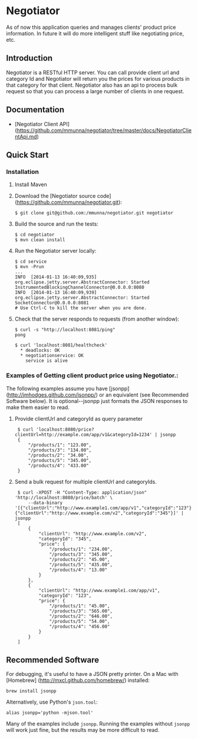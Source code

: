 Negotiator
======

As of now this application queries and manages clients' product price information.
In future it will do more intelligent stuff like negotiating price, etc.

Introduction
------------

Negotiator is a RESTful HTTP server. You can call provide client url and category Id and Negotiator will return you the prices for various products in that category for that client.
Negotiator also has an api to process bulk request so that you can process a large number of clients in one request.

Documentation
-------------
* [Negotiator Client API] (https://github.com/mmunna/negotiator/tree/master/docs/NegotiatorClientApi.md)

Quick Start
-----------

### Installation

1.  Install Maven

2.  Download the [Negotiator source code] (https://github.com/mmunna/negotiator.git):

        $ git clone git@github.com:/mmunna/negotiator.git negotiator

3.  Build the source and run the tests:

        $ cd negotiator
        $ mvn clean install

4.  Run the Negotiator server locally:

        $ cd service
        $ mvn -Prun
        ...
        INFO  [2014-01-13 16:40:09,935] org.eclipse.jetty.server.AbstractConnector: Started InstrumentedBlockingChannelConnector@0.0.0.0:8080
        INFO  [2014-01-13 16:40:09,939] org.eclipse.jetty.server.AbstractConnector: Started SocketConnector@0.0.0.0:8081
        # Use Ctrl-C to kill the server when you are done.

5.  Check that the server responds to requests (from another window):

        $ curl -s "http://localhost:8081/ping"
        pong

        $ curl 'localhost:8081/healthcheck'
          * deadlocks: OK
          * negotiationservice: OK
            service is alive


### Examples of Getting client product price using Negotiator.:

The following examples assume you have [jsonpp] (http://jmhodges.github.com/jsonpp/) or an equivalent (see Recommended
Software below).  It is optional--jsonpp just formats the JSON responses to make them easier to read.

1. Provide clientUrl and categoryId as query parameter

        $ curl 'localhost:8080/price?clientUrl=http://example.com/app/v1&categoryId=1234' | jsonpp
        {
            "/products/1": "123.00",
            "/products/3": "134.00",
            "/products/2": "34.00",
            "/products/5": "345.00",
            "/products/4": "433.00"
        }

2. Send a bulk request for multiple clientUrl and categoryIds.

        $ curl -XPOST -H "Content-Type: application/json" 'http://localhost:8080/price/batch' \
            --data-binary '[{"clientUrl":"http://www.example1.com/app/v1","categoryId":"123"},{"clientUrl":"http://www.example.com/v2","categoryId":"345"}]' | jsonpp
        [
            {
                "clientUrl": "http://www.example.com/v2",
                "categoryId": "345",
                "price": {
                    "/products/1": "234.00",
                    "/products/3": "345.00",
                    "/products/2": "45.00",
                    "/products/5": "435.00",
                    "/products/4": "13.00"
                }
            },
            {
                "clientUrl": "http://www.example1.com/app/v1",
                "categoryId": "123",
                "price": {
                    "/products/1": "45.00",
                    "/products/3": "565.00",
                    "/products/2": "646.00",
                    "/products/5": "54.00",
                    "/products/4": "456.00"
                }
            }
        ]


Recommended Software
--------------------

For debugging, it's useful to have a JSON pretty printer.  On a Mac with [Homebrew] (http://mxcl.github.com/homebrew/)
installed:

    brew install jsonpp

Alternatively, use Python's `json.tool`:

    alias jsonpp='python -mjson.tool'

Many of the examples include `jsonpp`.  Running the examples without `jsonpp` will work just fine, but the results may
be more difficult to read.

